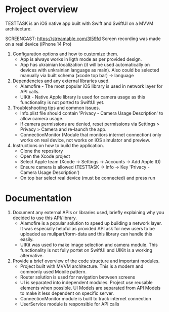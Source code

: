 # Project overview
TESTTASK is an iOS native app built with Swift and SwiftUI on a MVVM architecture.

SCREENCAST: https://streamable.com/3l59fd
Screen recording was made on a real device (iPhone 14 Pro)

1. Configuration options and how to customize them.
   * App is always works in ligth mode as per provided design.
   * App has ukrainian localization (it will be used automatically on devices with unkrainian language as main). Also could be selected manually via built schema (xcode top bar) -> language
2. Dependencies and any external libraries used.
   * Alamofire - The most popular iOS library is used in network layer for API calls.
   * UIKit - Native Apple library is used for camera usage as this functionality is not ported to SwiftUI yet.
3. Troubleshooting tips and common issues.
   * Info.plist file should contain 'Privacy - Camera Usage Description' to allow camera usage.
   * If camera permissions are denied, reset permissions via Settings > Privacy > Camera and re-launch the app.
   * ConnectionMonitor (Module that monitors internet connection) only works on real device, not works on iOS simulator and preview.
4. Instructions on how to build the application.
   * Clone the repository
   * Open the Xcode project
   * Select Apple team (Xcode -> Settings -> Accounts -> Add Apple ID)
   * Ensure camera is allowed (TESTTASK -> Info -> Key 'Privacy - Camera Usage Description')
   * On top bar select real device (must be connected) and press run

     
# Documentation
1. Document any external APIs or libraries used, briefly explaining why you decided to use this API/library.
   * Alamofire is a popular solution to speed up building a network layer. It was especially helpful as provided API ask for new users to be uploaded as mulipart/form-data and this library can handle this easily.
   * UIKit was used to make image selection and camera module. This functionality is not fully portet on SwiftUI and UIKit is a working alternative.
2. Provide a brief overview of the code structure and important modules.
   * Project built with MVVM architecture. This is a modern and commonly used Mobile pattern.
   * Router solution is used for navigation between screens
   * UI is separated into independent modules. Project use reusable elements when possible. UI Models are separated from API Models to make it less dependent on specific server.
   * ConnectionMonitor module is built to track internet connection
   * UserService module is responsible for API calls
